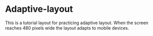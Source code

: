# Adaptive-layout
This is a tutorial layout for practicing adaptive layout. When the screen reaches 480 pixels wide the layout adapts to mobile devices.

